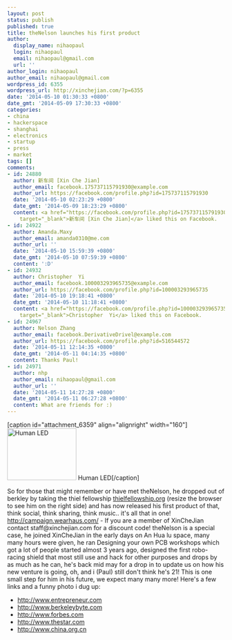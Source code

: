 ```yaml
---
layout: post
status: publish
published: true
title: theNelson launches his first product
author:
  display_name: nihaopaul
  login: nihaopaul
  email: nihaopaul@gmail.com
  url: ''
author_login: nihaopaul
author_email: nihaopaul@gmail.com
wordpress_id: 6355
wordpress_url: http://xinchejian.com/?p=6355
date: '2014-05-10 01:30:33 +0800'
date_gmt: '2014-05-09 17:30:33 +0800'
categories:
- china
- hackerspace
- shanghai
- electronics
- startup
- press
- market
tags: []
comments:
- id: 24880
  author: 新车间 [Xin Che Jian]
  author_email: facebook.175737115791930@example.com
  author_url: https://facebook.com/profile.php?id=175737115791930
  date: '2014-05-10 02:23:29 +0800'
  date_gmt: '2014-05-09 18:23:29 +0800'
  content: <a href="https://facebook.com/profile.php?id=175737115791930"
    target="_blank">新车间 [Xin Che Jian]</a> liked this on Facebook.
- id: 24922
  author: Amanda.Maxy
  author_email: amanda0310@me.com
  author_url: ''
  date: '2014-05-10 15:59:39 +0800'
  date_gmt: '2014-05-10 07:59:39 +0800'
  content: ':D'
- id: 24932
  author: Christopher  Yi
  author_email: facebook.100003293965735@example.com
  author_url: https://facebook.com/profile.php?id=100003293965735
  date: '2014-05-10 19:18:41 +0800'
  date_gmt: '2014-05-10 11:18:41 +0800'
  content: <a href="https://facebook.com/profile.php?id=100003293965735"
    target="_blank">Christopher  Yi</a> liked this on Facebook.
- id: 24967
  author: Nelson Zhang
  author_email: facebook.DerivativeDrivel@example.com
  author_url: https://facebook.com/profile.php?id=516544572
  date: '2014-05-11 12:14:35 +0800'
  date_gmt: '2014-05-11 04:14:35 +0800'
  content: Thanks Paul!
- id: 24971
  author: nhp
  author_email: nihaopaul@gmail.com
  author_url: ''
  date: '2014-05-11 14:27:28 +0800'
  date_gmt: '2014-05-11 06:27:28 +0800'
  content: What are friends for :)
---
```

<p>[caption id="attachment_6359" align="alignright" width="160"]<a href="http://xinchejian.com/wp-content/uploads/2014/05/animation.gif"><img class="size-full wp-image-6359" src="http://xinchejian.com/wp-content/uploads/2014/05/animation.gif" alt="Human LED" width="160" height="120" /></a> Human LED[/caption]</p>
<p>So for those that might remember or have met theNelson, he dropped out of berkley by taking the&nbsp;thiel fellowship&nbsp;<a title="ThielFellowship" href="http://thielfellowship.org?fpwl">thielfellowship.org</a>&nbsp;(resize the browser to see him on the right side) and has now released his first product of that, think social, think sharing, think music.. it's all that in one! <a href="http://campaign.wearhaus.com/?fpwl">http://campaign.wearhaus.com/</a>&nbsp;- If you are a member of XinCheJian contact staff@xinchejian.com for a discount code! theNelson is&nbsp;a special case, he joined XinCheJian in the early days on An Hua lu space, many many hours were given, he ran Designing your own PCB workshops which got a lot of people started almost 3 years ago, designed the first robo-racing shield that most still use and hack for other purposes and drops by as much as he can, he's back mid may for a drop in to update us on how his new venture is going, oh, and i (Paul) still don't think he's 21! This is one small step for him in his future, we expect many many more! Here's a few links and a funny photo i dug up:</p>
<ul>
<li><a href="http://www.entrepreneur.com/slideshow/226618">http://www.entrepreneur.com</a></li>
<li><a href="http://www.berkeleybyte.com/2013/11/09/wearhaus/">http://www.berkeleybyte.com</a></li>
<li><a title="forbes" href="http://www.forbes.com/sites/russellflannery/2014/03/17/2014-forbes-china-30-under-30-rising-stars-of-entrepreneurism-in-china/">http://www.forbes.com</a></li>
<li><a href="http://www.thestar.com/news/gta/2013/05/15/toronto_teen_wins_prestigious_thiel_fellowship.html">http://www.thestar.com</a></li>
<li><a href="http://www.china.org.cn/top10/2014-03/07/content_31701534_27.htm">http://www.china.org.cn</a></li><br />
</ul><br />
&nbsp;</p>
